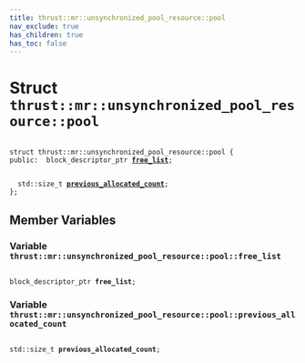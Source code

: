 ```yaml
---
title: thrust::mr::unsynchronized_pool_resource::pool
nav_exclude: true
has_children: true
has_toc: false
---
```


# Struct `thrust::mr::unsynchronized_pool_resource::pool`

<code class="doxybook">
<span>struct thrust::mr::unsynchronized&#95;pool&#95;resource::pool {</span>
<span>public:</span><span>&nbsp;&nbsp;block_descriptor_ptr <b><a href="{{ site.baseurl }}/api/classes/structthrust_1_1mr_1_1unsynchronized__pool__resource_1_1pool.html#variable-free-list">free&#95;list</a></b>;</span>
<br>
<span>&nbsp;&nbsp;std::size_t <b><a href="{{ site.baseurl }}/api/classes/structthrust_1_1mr_1_1unsynchronized__pool__resource_1_1pool.html#variable-previous-allocated-count">previous&#95;allocated&#95;count</a></b>;</span>
<span>};</span>
</code>

## Member Variables

<h3 id="variable-free-list">
Variable <code>thrust::mr::unsynchronized&#95;pool&#95;resource::pool::free&#95;list</code>
</h3>

<code class="doxybook">
<span>block_descriptor_ptr <b>free_list</b>;</span></code>
<h3 id="variable-previous-allocated-count">
Variable <code>thrust::mr::unsynchronized&#95;pool&#95;resource::pool::previous&#95;allocated&#95;count</code>
</h3>

<code class="doxybook">
<span>std::size_t <b>previous_allocated_count</b>;</span></code>

